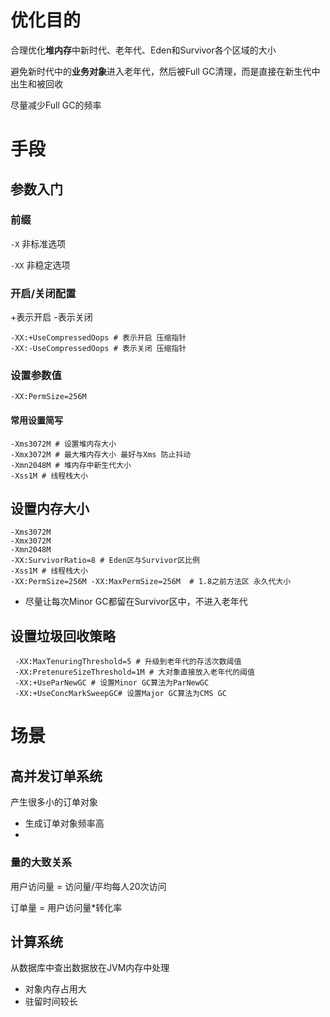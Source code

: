 # 优化目的

合理优化**堆内存**中新时代、老年代、Eden和Survivor各个区域的大小

避免新时代中的**业务对象**进入老年代，然后被Full GC清理，而是直接在新生代中出生和被回收

尽量减少Full GC的频率

# 手段

## 参数入门

### 前缀

`-X` 非标准选项

`-XX` 非稳定选项

### 开启/关闭配置

+表示开启 -表示关闭

```
-XX:+UseCompressedOops # 表示开启 压缩指针
-XX:-UseCompressedOops # 表示关闭 压缩指针
```

### 设置参数值

`-XX:PermSize=256M`

#### 常用设置简写

```
-Xms3072M # 设置堆内存大小
-Xmx3072M # 最大堆内存大小 最好与Xms 防止抖动
-Xmn2048M # 堆内存中新生代大小
-Xss1M # 线程栈大小
```

## 设置内存大小

```
-Xms3072M 
-Xmx3072M 
-Xmn2048M 
-XX:SurvivorRatio=8 # Eden区与Survivor区比例
-Xss1M # 线程栈大小
-XX:PermSize=256M -XX:MaxPermSize=256M  # 1.8之前方法区 永久代大小
```

- 尽量让每次Minor GC都留在Survivor区中，不进入老年代

## 设置垃圾回收策略

```
 -XX:MaxTenuringThreshold=5 # 升级到老年代的存活次数阈值
 -XX:PretenureSizeThreshold=1M # 大对象直接放入老年代的阈值
 -XX:+UseParNewGC # 设置Minor GC算法为ParNewGC
 -XX:+UseConcMarkSweepGC# 设置Major GC算法为CMS GC
```

# 场景

## 高并发订单系统

产生很多小的订单对象

- 生成订单对象频率高
- 

### 量的大致关系

用户访问量 = 访问量/平均每人20次访问

订单量 = 用户访问量*转化率



## 计算系统

从数据库中查出数据放在JVM内存中处理

- 对象内存占用大
- 驻留时间较长 